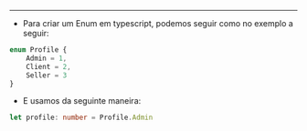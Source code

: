 ___
- Para criar um Enum em typescript, podemos seguir como no exemplo a seguir:
```ts
enum Profile {
	Admin = 1,
	Client = 2,
	Seller = 3
}
```
- E usamos da seguinte maneira:
```ts
let profile: number = Profile.Admin
```
